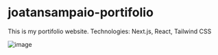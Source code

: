 # joatansampaio-portifolio

This is my portifolio website.
Technologies: Next.js, React, Tailwind CSS

![image](https://github.com/joatansampaio/joatansampaio-portifolio/assets/76176945/882e1aaf-122e-4641-b14b-e47c9c9999df)


